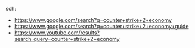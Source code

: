 sch:
- https://www.google.com/search?q=counter+strike+2+economy
- https://www.google.com/search?q=counter+strike+2+economy+guide
- https://www.youtube.com/results?search_query=counter+strike+2+economy
